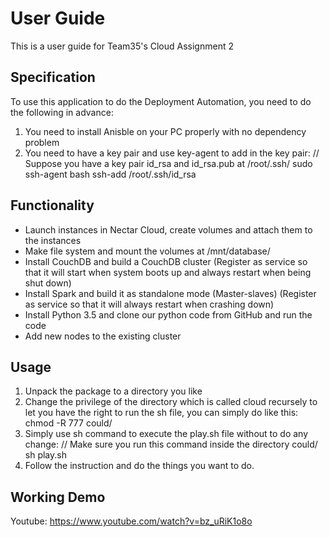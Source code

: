 # User Guide
This is a user guide for Team35's Cloud Assignment 2
## Specification
To use this application to do the Deployment Automation, you need to do the following in advance:
1. You need to install Anisble on your PC properly with no dependency problem
2. You need to have a key pair and use key-agent to add in the key pair:
		// Suppose you have a key pair id_rsa and id_rsa.pub at /root/.ssh/
		sudo ssh-agent bash
		ssh-add /root/.ssh/id_rsa
## Functionality
* Launch instances in Nectar Cloud, create volumes and attach them to the instances
* Make file system and mount the volumes at /mnt/database/
* Install CouchDB and build a CouchDB cluster (Register as service so that it will start when system boots up and always restart when being shut down)
* Install Spark and build it as standalone mode (Master-slaves) (Register as service so that it will always restart when crashing down)
* Install Python 3.5 and clone our python code from GitHub and run the code
* Add new nodes to the existing cluster
## Usage
1. Unpack the package to a directory you like
2. Change the privilege of the directory which is called cloud recursely to let you have the right to run the sh file, you can simply do like this:
		chmod -R 777 could/
3. Simply use sh command to execute the play.sh file without to do any change:
		// Make sure you run this command inside the directory could/
		sh play.sh
4. Follow the instruction and do the things you want to do.
## Working Demo
Youtube: https://www.youtube.com/watch?v=bz_uRiK1o8o

